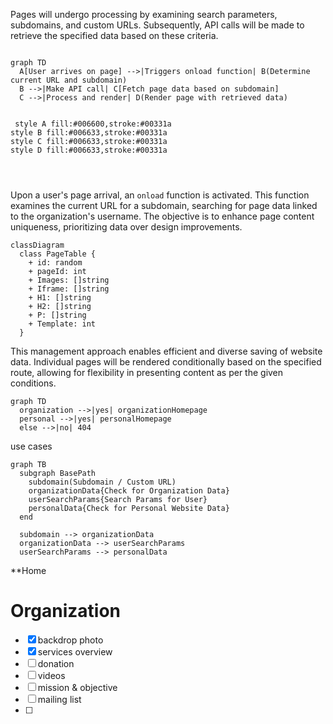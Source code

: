 
Pages will undergo processing by examining search parameters, subdomains, and custom URLs. Subsequently, API calls will be made to retrieve the specified data based on these criteria.

```mermaid 

graph TD
  A[User arrives on page] -->|Triggers onload function| B(Determine current URL and subdomain)
  B -->|Make API call| C[Fetch page data based on subdomain]
  C -->|Process and render| D(Render page with retrieved data)


 style A fill:#006600,stroke:#00331a
style B fill:#006633,stroke:#00331a
style C fill:#006633,stroke:#00331a
style D fill:#006633,stroke:#00331a




```



 Upon a user's page arrival, an `onload` function is activated. This function examines the current URL for a subdomain, searching for page data linked to the organization's username. The objective is to enhance page content uniqueness, prioritizing data over design improvements.

```mermaid
classDiagram
  class PageTable {
    + id: random
    + pageId: int
    + Images: []string
    + Iframe: []string
    + H1: []string
    + H2: []string
    + P: []string
    + Template: int
  }

```


This management approach enables efficient and diverse saving of website data. Individual pages will be rendered conditionally based on the specified route, allowing for flexibility in presenting content as per the given conditions.


```mermaid
graph TD
  organization -->|yes| organizationHomepage
  personal -->|yes| personalHomepage
  else -->|no| 404

```



use cases 

```mermaid
graph TB
  subgraph BasePath
    subdomain(Subdomain / Custom URL)
    organizationData{Check for Organization Data}
    userSearchParams{Search Params for User}
    personalData{Check for Personal Website Data}
  end

  subdomain --> organizationData
  organizationData --> userSearchParams
  userSearchParams --> personalData

```




**Home
# Organization 
- [x] backdrop photo
- [x] services overview
- [ ] donation 
- [ ] videos
- [ ] mission & objective
- [ ] mailing list
- [ ] 



